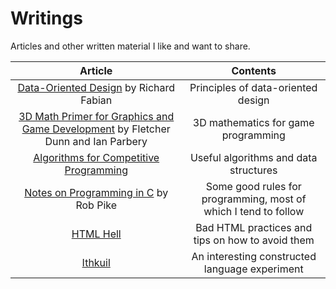# Writings

Articles and other written material I like and want to share.

| Article | Contents |
| :-----: | :------: |
| [Data-Oriented Design](https://www.dataorienteddesign.com/dodbook/) by Richard Fabian | Principles of data-oriented design |
| [3D Math Primer for Graphics and Game Development](https://gamemath.com/) by Fletcher Dunn and Ian Parbery | 3D mathematics for game programming |
| [Algorithms for Competitive Programming](https://cp-algorithms.com/) | Useful algorithms and data structures |
| [Notes on Programming in C](https://doc.cat-v.org/bell_labs/pikestyle) by Rob Pike | Some good rules for programming, most of which I tend to follow |
| [HTML Hell](https://www.htmhell.dev/) | Bad HTML practices and tips on how to avoid them |
| [Ithkuil](https://www.ithkuil.net/) | An interesting constructed language experiment |

